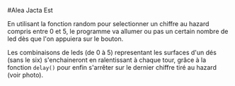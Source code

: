 #Alea Jacta Est

En utilisant la fonction random pour selectionner un chiffre
au hazard compris entre 0 et 5, le programme va allumer ou pas
un certain nombre de led dès que l'on appuiera sur le bouton.

Les combinaisons de leds (de 0 à 5) representant les surfaces
d'un dés (sans le six) s'enchaineront en ralentissant à chaque
tour, grâce à la fonction `delay()` pour enfin s'arrêter sur 
le dernier chiffre tiré au hazard (voir photo).


  

 
